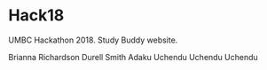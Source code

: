 # Hack18
UMBC Hackathon 2018. Study Buddy website.

Brianna Richardson
Durell Smith
Adaku Uchendu
Uchendu Uchendu
